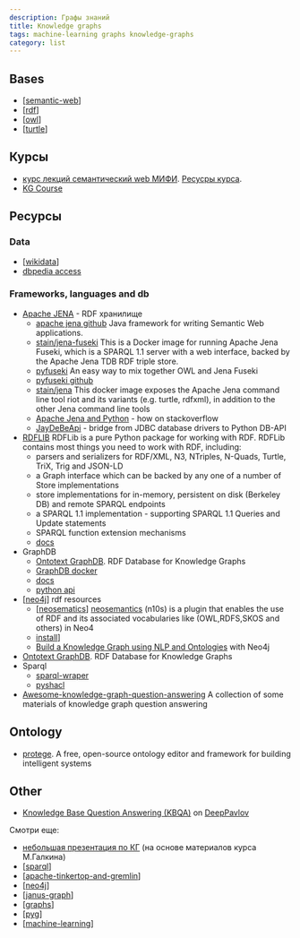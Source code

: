 ```yaml
---
description: Графы знаний
title: Knowledge graphs
tags: machine-learning graphs knowledge-graphs
category: list
---
```

## Bases

- [[semantic-web]]
- [[rdf]]
- [[owl]]
- [[turtle]]

## Курсы

- [курс лекций семантический web МИФИ](https://www.youtube.com/channel/UCTUhNxKRFtOHIW9ytAHbSDA/videos). [Ресусры курса](http://env-8380827.jelastic.regruhosting.ru/index_x.html).
- [KG Course](https://www.youtube.com/playlist?list=PLlmfdv64-P33ROIzuATAWEp0V1jMXAoj_)

## Ресурсы

### Data

- [[wikidata]]
- [dbpedia access](http://wikidata.dbpedia.org/OnlineAccess)

### Frameworks, languages and db

- [Apache JENA](https://jena.apache.org/) - RDF хранилище
  - [apache jena github](https://github.com/apache/jena) Java framework for writing Semantic Web applications.
  - [stain/jena-fuseki](https://hub.docker.com/r/stain/jena-fuseki) This is a Docker image for running Apache Jena Fuseki, which is a SPARQL 1.1 server with a web interface, backed by the Apache Jena TDB RDF triple store.
  - [pyfuseki](https://yubincloud.github.io/pyfuseki/) An easy way to mix together OWL and Jena Fuseki
  - [pyfuseki github](https://github.com/yubinCloud/pyfuseki)
  - [stain/jena](https://hub.docker.com/r/stain/jena) This docker image exposes the Apache Jena command line tool riot and its variants (e.g. turtle, rdfxml), in addition to the other Jena command line tools
  - [Apache Jena and Python](https://stackoverflow.com/questions/52948493/apache-jena-and-python) - how on stackoverflow
  - [JayDeBeApi](https://github.com/baztian/jaydebeapi) - bridge from JDBC database drivers to Python DB-API
- [RDFLIB](https://github.com/RDFLib/rdflib) RDFLib is a pure Python package for working with RDF. RDFLib contains most things you need to work with RDF, including:
  - parsers and serializers for RDF/XML, N3, NTriples, N-Quads, Turtle, TriX, Trig and JSON-LD
  - a Graph interface which can be backed by any one of a number of Store implementations
  - store implementations for in-memory, persistent on disk (Berkeley DB) and remote SPARQL endpoints
  - a SPARQL 1.1 implementation - supporting SPARQL 1.1 Queries and Update statements
  - SPARQL function extension mechanisms
  - [docs](https://rdflib.readthedocs.io/en/stable/)
- GraphDB
  - [Ontotext GraphDB](https://www.ontotext.com/products/graphdb/?ref=menu). RDF Database for Knowledge Graphs
  - [GraphDB docker](https://hub.docker.com/r/ontotext/graphdb/)
  - [docs](https://graphdb.ontotext.com/documentation/10.0/index.html)
  - [python api](https://github.com/patzomir/graphdb-python-api)
- [[neo4j]] rdf resources
  - [[neosematics]] [neosemantics](https://neo4j.com/labs/neosemantics/) (n10s) is a plugin that enables the use of RDF and its associated vocabularies like (OWL,RDFS,SKOS and others) in Neo4
  - [install](https://neo4j.com/labs/neosemantics/installation/)]
  - [Build a Knowledge Graph using NLP and Ontologies](https://neo4j.com/developer/graph-data-science/build-knowledge-graph-nlp-ontologies/) with Neo4j
- [Ontotext GraphDB](https://www.ontotext.com/products/graphdb/?ref=menu). RDF Database for Knowledge Graphs
- Sparql
  - [sparql-wraper](https://sparqlwrapper.readthedocs.io/en/stable/)
  - [pyshacl](https://github.com/RDFLib/pySHACL)
- [Awesome-knowledge-graph-question-answering](https://github.com/BshoterJ/awesome-kgqa) A collection of some materials of knowledge graph question answering

## Ontology

- [protege](https://protege.stanford.edu/). A free, open-source ontology editor and framework for building intelligent systems

## Other

- [Knowledge Base Question Answering (KBQA)](http://docs.deeppavlov.ai/en/master/features/models/kbqa.html) on [DeepPavlov](https://github.com/deeppavlov/DeepPavlov)

Смотри еще:

- [небольшая презентация по КГ](https://docs.google.com/presentation/d/1Artsa47IV_dSZkz7smXyAVZQmn3xDeZRO9Z_hVklirs/edit?usp=sharing) (на основе материалов курса М.Галкина)
- [[sparql]]
- [[apache-tinkertop-and-gremlin]]
- [[neo4j]]
- [[janus-graph]]
- [[graphs]]
- [[pyg]]
- [[machine-learning]]

[//begin]: # "Autogenerated link references for markdown compatibility"
[semantic-web]: ../notes/semantic-web "Semantic web"
[rdf]: ../notes/rdf "RDF"
[owl]: ../notes/owl "OWL ontology"
[turtle]: ../notes/turtle "Turtle for RDF"
[wikidata]: wikidata "Wikidata"
[neo4j]: ../notes/neo4j "Neo4j graph data base"
[neosematics]: ../notes/neosematics "Neosematics"
[sparql]: ../notes/sparql "SPARQL"
[apache-tinkertop-and-gremlin]: ../notes/apache-tinkertop-and-gremlin "Apache TinkerPop and Gremlin"
[neo4j]: ../notes/neo4j "Neo4j graph data base"
[janus-graph]: ../notes/janus-graph "Janus Graph"
[graphs]: graphs "Machine learning with graphs"
[pyg]: ../notes/pyg "Pytorch geometric"
[machine-learning]: machine-learning "Алгоритмы машинного обучения"
[//end]: # "Autogenerated link references"
[//begin]: # "Autogenerated link references for markdown compatibility"
[semantic-web]: ../notes/semantic-web "Semantic web"
[rdf]: ../notes/rdf "RDF"
[owl]: ../notes/owl "OWL ontology"
[turtle]: ../notes/turtle "Turtle for RDF"
[wikidata]: wikidata "Wikidata"
[neo4j]: ../notes/neo4j "Neo4j graph data base"
[neosematics]: ../notes/neosematics "Neosematics"
[sparql]: ../notes/sparql "SPARQL"
[apache-tinkertop-and-gremlin]: ../notes/apache-tinkertop-and-gremlin "Apache TinkerPop and Gremlin"
[neo4j]: ../notes/neo4j "Neo4j graph data base"
[janus-graph]: ../notes/janus-graph "Janus Graph"
[graphs]: graphs "Machine learning with graphs"
[pyg]: ../notes/pyg "Pytorch geometric"
[machine-learning]: machine-learning "Алгоритмы машинного обучения"
[//end]: # "Autogenerated link references"